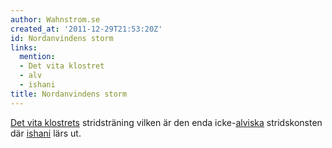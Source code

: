 ```yaml
---
author: Wahnstrom.se
created_at: '2011-12-29T21:53:20Z'
id: Nordanvindens storm
links:
  mention:
  - Det vita klostret
  - alv
  - ishani
title: Nordanvindens storm
---
```


[Det vita klostrets] stridsträning vilken är den enda icke-[alviska] stridskonsten där [ishani] lärs
ut.

  [Det vita klostrets]: Det_vita_klostret
  [alviska]: alv
  [ishani]: ishani